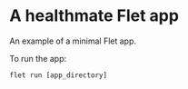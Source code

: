 # A healthmate Flet app

An example of a minimal Flet app.

To run the app:

```
flet run [app_directory]
```